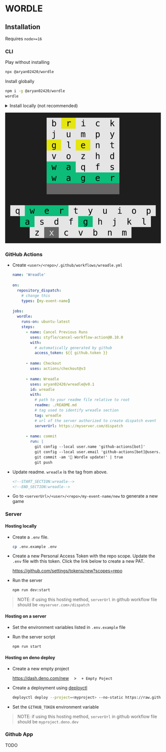 # WORDLE

## Installation

Requires `node>=16`

### CLI

 Play without installing
```bash
npx @aryan02420/wordle
```

Install globally
```bash
npm i -g @aryan02420/wordle
wordle
```

<details>
<summary>
Install locally (not recommended)
</summary>

```bash
npm i @aryan02420/wordle
./node_modules/.bin/wordle
```

</details>

<p align="center">
  <img src=".github/assets/preview.png" alt="preview"/>
</p>

### GitHub Actions

- Create `<user>/<repo>/.github/workflows/wreadle.yml`

  ```yml
  name: 'Wreadle'

  on:
    repository_dispatch:
      # change this
      types: [my-event-name]

  jobs:
    wordle:
      runs-on: ubuntu-latest
      steps:
        - name: Cancel Previous Runs
          uses: styfle/cancel-workflow-action@0.10.0
          with:
            # automatically generated by github
            access_token: ${{ github.token }}

        - name: Checkout
          uses: actions/checkout@v3

        - name: Wreadle
          uses: aryan02420/wreadle@v0.1
          id: wreadle
          with:
            # path to your readme file relative to root
            readme: ./README.md
            # tag used to identify wreadle section
            tag: wreadle
            # url of the server authorized to create dispatch event
            serverUrl: https://myserver.com/dispatch

        - name: commit
          run: |
            git config --local user.name 'github-actions[bot]'
            git config --local user.email 'github-actions[bot]@users.noreply.github.com'
            git commit -am '🐛 Wordle update!' | true
            git push

  ```

- Update readme. `wreadle` is the tag from above.

  ```md
  <!--START_SECTION:wreadle-->
  <!--END_SECTION:wreadle-->
  ```

- Go to `<serverUrl>/<user>/<repo>/my-event-name/new` to generate a new game

### Server

#### Hosting locally

- Create a `.env` file.
  ```sh
  cp .env.example .env
  ```

- Create a new Personal Access Token with the repo scope. Update the `.env` file with this token. Click the link below to create a new PAT.

  https://github.com/settings/tokens/new?scopes=repo

- Run the server

  ```sh
  npm run dev:start
  ```

> NOTE:
> if using this hosting method, `serverUrl` in github workflow file should be `<myserver.com>/dispatch`

#### Hosting on a server

- Set the environment variables listed in `.env.example` file

- Run the server script

  ```sh
  npm run start
  ```

#### Hosting on deno deploy

- Create a new empty project

  https://dash.deno.com/new &nbsp;&nbsp; > &nbsp;&nbsp; `+ Empty Poject`


- Create a deployment using [deployctl](https://deno.com/deploy/docs/deployctl#deployctl-cli)

  ```sh
  deployctl deploy --project=<myproject> --no-static https://raw.githubusercontent.com/aryan02420/wordle/main/deno/index.ts
  ```

- Set the `GITHUB_TOKEN` environment variable

> NOTE:
> if using this hosting method, `serverUrl` in github workflow file should be `myproject.deno.dev`

### Github App

TODO
